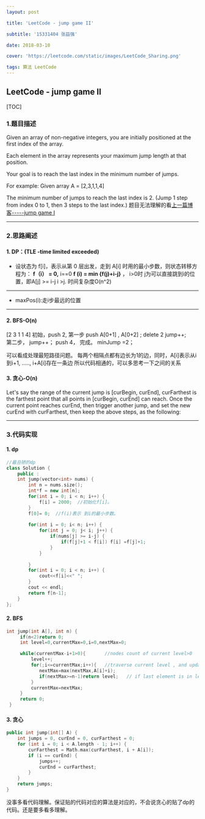 ```yaml
---
layout: post

title: 'LeetCode - jump game II'

subtitle: '15331404 张益强'

date: 2018-03-10

cover: 'https://leetcode.com/static/images/LeetCode_Sharing.png'

tags: 算法 LeetCode
---
```


## LeetCode - jump game II
[TOC]

### 1.题目描述
Given an array of non-negative integers, you are initially positioned at the first index of the array.

Each element in the array represents your maximum jump length at that position.

Your goal is to reach the last index in the minimum number of jumps.

For example:
Given array A = [2,3,1,1,4]

The minimum number of jumps to reach the last index is 2. (Jump 1 step from index 0 to 1, then 3 steps to the last index.)
题目无法理解的看[上一篇博客-----jump game I](http://blog.csdn.net/coder_zyq/article/details/78535332)

------------------
### 2.思路阐述
#### 1. DP：(TLE -time limited exceeded)
- 设状态为 f[i]，表示从第 0 层出发，走到 A[i] 时用的最小步数，则状态转移方程为：
  **f（i） = 0,**     i==0
  **f (i) = min {f(j)+i-j}**   ， i>0时  j为可以直接跳到i的位置，即A[j] >= i-j   i >j.
  时间复杂度O(n^2) 

-------------------------------------
- maxPos(i):走i步最远的位置

------------------------

#### 2. BFS-O(n)
[2 3 1 1 4]   初始，push 2,    第一步 push A[0+1] , A[0+2] ; delete 2
jump++;  
第二步， jump++； push 4， 完成。
minJump  =2；

可以看成处理最短路径问题。
每两个相隔点都有边长为1的边，同时，A[i]表示从i 到i+1, ....., i+A[i]存在一条边
所以代码相通的，可以多思考一下之间的关系

#### 3. 贪心-O(n)
 Let's say the range of the current jump is [curBegin, curEnd], curFarthest is the farthest point that all points in [curBegin, curEnd] can reach. Once the current point reaches curEnd, then trigger another jump, and set the new curEnd with curFarthest, then keep the above steps, as the following:



-----------------------------------------

### 3.代码实现 

#### 1.  dp

```c++
//最丑陋的dp
class Solution {
    public :
	int jump(vector<int> nums) {
        int n = nums.size();
        int*f = new int[n];
        for(int i = 0; i < n; i++) {
        	f[i] = 2000;  //初始化f[i]。 
		}
		f[0]= 0;  //f(i)表示 到i的最小步数。
		
		for(int i = 0; i< n; i++) {
			for(int j = 0; j< i; j++) {
				if(nums[j] >= i-j) {
					if(f[j]+1 < f[i]) f[i] =f[j]+1;
				}
			} 
			
		}
		for(int i = 0; i < n; i++) {
        	cout<<f[i]<<" "; 
		}
		cout << endl;
		return f[n-1]; 
    }
};
```


#### 2. BFS

```c++
int jump(int A[], int n) {
	 if(n<2)return 0;
	 int level=0,currentMax=0,i=0,nextMax=0;

	 while(currentMax-i+1>0){		//nodes count of current level>0
		 level++;
		 for(;i<=currentMax;i++){	//traverse current level , and update the max reach of next level
			nextMax=max(nextMax,A[i]+i);
			if(nextMax>=n-1)return level;   // if last element is in level+1,  then the min jump=level 
		 }
		 currentMax=nextMax;
	 }
	 return 0;
 }
```

#### 3. 贪心

```c++
public int jump(int[] A) {
	int jumps = 0, curEnd = 0, curFarthest = 0;
	for (int i = 0; i < A.length - 1; i++) {
		curFarthest = Math.max(curFarthest, i + A[i]);
		if (i == curEnd) {
			jumps++;
			curEnd = curFarthest;
		}
	}
	return jumps;
}
```



没事多看代码理解。保证贴的代码对应的算法是对应的，不会说贪心的贴了dp的代码。还是要多看多理解。





































